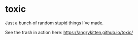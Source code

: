 # toxic

Just a bunch of random stupid things I've made.

See the trash in action here: https://angrykitten.github.io/toxic/
